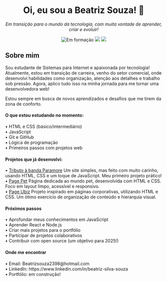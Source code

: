 <h1 align="center">Oi, eu sou a Beatriz Souza! 👋</h1>
<p align="center">
  <i>Em transição para o mundo da tecnologia, com muita vontade de aprender, criar e evoluir!</i>
</p>
<p align="center">
  <img src="https://img.shields.io/badge/Desenvolvedora%20Júnior-Em%20Formação-blue" alt="Em formação">
  <img src="https://img.shields.io/badge/HTML%20%26%20CSS-Básico-orange">
  <img src="https://img.shields.io/badge/JavaScript-Básico-yellow">
</p>

<h2>Sobre mim</h2>

Sou estudante de Sistemas para Internet e apaixonada por tecnologia!
Atualmente, estou em transição de carreira, venho do setor comercial, onde desenvolvi habilidades como organização, atenção aos detalhes e trabalho sob pressão. Agora, aplico tudo isso na minha jornada para me tornar uma desenvolvedora web!

Estou sempre em busca de novos aprendizados e desafios que me tirem da zona de conforto.

<h4>O que estou estudando no momento:</h4>
	•	HTML e CSS (básico/intermediário)
	<br>•	JavaScript
	<br>•	Git e GitHub
	<br>•	Lógica de programação
	<br>•	Primeiros passos com projetos web

<h4>Projetos que já desenvolvi:</h4>
	•	<a href="https://github.com/beatriz-souza98/tributo-ao-paramore">Tributo à banda Paramore</a>
Um site simples, mas feito com muito carinho, usando HTML, CSS e um toque de JavaScript.
Meu primeiro projeto prático!
	<br> • <a href="https://github.com/beatriz-souza98/page-pet">	Page Pet</a>
Página dedicada ao mundo pet, desenvolvida com HTML e CSS.
Foco em layout limpo, acessível e responsivo.
	<br> • <a href="https://github.com/beatriz-souza98/page-ubiz">	Page Ubiz</a>
Projeto inspirado em páginas corporativas, utilizando HTML e CSS.
Um ótimo exercício de organização de conteúdo e hierarquia visual.

<h4>Próximos passos</h4>
	•	Aprofundar meus conhecimentos em JavaScript
	<br>•	Aprender React e Node.js
	<br>•	Criar mais projetos para o portfólio
	<br>•	Participar de projetos colaborativos
	<br>•	Contribuir com open source (um objetivo para 2025!)

<h4>Onde me encontrar</h4>
      •	Email: Beatrizsouza2398@hotmail.com
	<br>•	LinkedIn: https://www.linkedin.com/in/beatriz-silva-souza
	<br>•	Portfólio: em construção!
